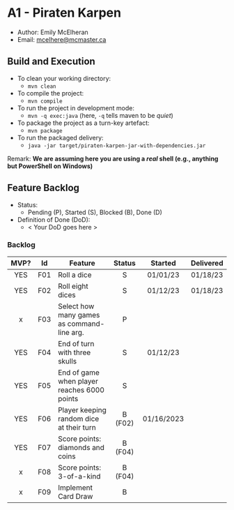 # A1 - Piraten Karpen

  * Author: Emily McElheran
  * Email: mcelhere@mcmaster.ca

## Build and Execution

  * To clean your working directory:
    * `mvn clean`
  * To compile the project:
    * `mvn compile`
  * To run the project in development mode:
    * `mvn -q exec:java` (here, `-q` tells maven to be _quiet_)
  * To package the project as a turn-key artefact:
    * `mvn package`
  * To run the packaged delivery:
    * `java -jar target/piraten-karpen-jar-with-dependencies.jar` 

Remark: **We are assuming here you are using a _real_ shell (e.g., anything but PowerShell on Windows)**

## Feature Backlog

 * Status: 
   * Pending (P), Started (S), Blocked (B), Done (D)
 * Definition of Done (DoD):
   * < Your DoD goes here >

### Backlog 

| MVP? | Id  | Feature  | Status  |  Started  | Delivered |
| :-:  |:-:  |---       | :-:     | :-:       | :-:       |
| YES   | F01 | Roll a dice |  S | 01/01/23 | 01/18/23 |
| YES   | F02 | Roll eight dices  |  S | 01/12/23  | 01/18/23 |
| x   | F03 | Select how many games as command-line arg.  |  P  |   |
| YES   | F04 | End of turn with three skulls | S | 01/12/23 |  |
| YES   | F05 | End of game when player reaches 6000 points| S | |
| YES   | F06 | Player keeping random dice at their turn | B (F02) | 01/16/2023|  | 
| YES   | F07 | Score points: diamonds and coins | B (F04) | | 
| x   | F08 | Score points: 3-of-a-kind | B (F04) | | 
| x   | F09 | Implement Card Draw | B | |

